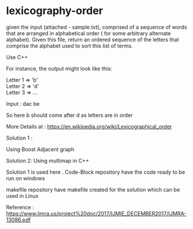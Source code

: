 # lexicography-order
 given the input (attached - sample.txt), comprised of a sequence of words that are arranged 
 in alphabetical order ( for some arbitrary alternate alphabet). Given this file,
 return an ordered sequence of the letters that comprise the alphabet used to sort this list of terms.  
 
 Use C++
 
 For instance, the output might look like this: 
 
 Letter 1 => 'b'  
 Letter 2 => 'd'  
 Letter 3 => ...
 
 
 Input : 
 dac
 be
 
 So here b should come after d as letters are in order 
 
 
 More Details at :  https://en.wikipedia.org/wiki/Lexicographical_order
 
 Solution 1 :
 
 Using Boost Adjacent graph
 
 Solution 2:
 Using multimap in C++


Solution 1 is used here .
Code-Block  repository have the code ready to be run on windows

makefile repository have makefile created for the solution which can be used in Linux


Reference :
https://www.ijmra.us/project%20doc/2017/IJMIE_DECEMBER2017/IJMRA-13086.pdf

